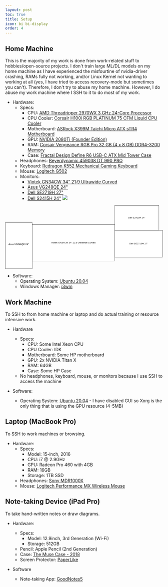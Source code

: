 ```yaml
---
layout: post
toc: true
title: Setup
icon: bi bi-display
order: 4
---
```


##  Home Machine
This is the majority of my work is done from work-related stuff to hobbies/open-source projects. I don't train large ML/DL models on my home machine as I have experienced the misfourtine of nvidia-driver crashing, RAMs fully not working, and/or Linux Kernel not wanting to working at all (yes, I have tried to access recovery-mode but sometimes you can't). Therefore, I don't try to abuse my home machine. However, I do abuse my work machine where I SSH to it to do most of my work.

* Hardware:
    * Specs:
        * CPU: [AMD Threadripper 2970WX 3 GHz 24-Core Processor](https://pcpartpicker.com/product/LRXnTW/amd-threadripper-2970wx-3-ghz-24-core-processor-yd297xazafwof)
        * CPU Cooler: [Corsair H100i RGB PLATINUM 75 CFM Liquid CPU Cooler](https://pcpartpicker.com/product/JYCD4D/corsair-h100i-rgb-platinum-750-cfm-liquid-cpu-cooler-cw-9060039-ww)
        * Motherboard: [ASRock X399M Taichi Micro ATX sTR4 Motherboard](https://pcpartpicker.com/product/X2kj4D/asrock-x399m-taichi-micro-atx-tr4-motherboard-x399m-taichi)
        * GPU: [NVIDIA 2080Ti (Founder Edition)](https://www.nvidia.com/en-us/geforce/graphics-cards/rtx-2080-ti/)
        * RAM: [Corsair Vengeance RGB Pro 32 GB (4 x 8 GB) DDR4-3200 Memory](https://pcpartpicker.com/product/3yQG3C/corsair-vengeance-rgb-pro-32gb-4-x-8gb-ddr4-3200-memory-cmw32gx4m4c3200c16)
        * Case: [Fractal Design Define R6 USB-C ATX Mid Tower Case](https://pcpartpicker.com/product/z3kj4D/fractal-design-design-define-r6-usb-c-tg-atx-mid-tower-case-fd-ca-def-r6c-bk-tgl)
    * Headphones: [Beyerdynamic 459038 DT 990 PRO](https://www.amazon.com/beyerdynamic-Over-Ear-Studio-Headphones-construction/dp/B0011UB9CQ)
    * Keyboard: [Redragon K552 Mechanical Gaming Keyboard](https://www.amazon.com/gp/product/B016MAK38U/ref=ppx_yo_dt_b_search_asin_image?ie=UTF8&psc=1)
    * Mouse: [Logitech G502](https://www.amazon.com/Logitech-Spectrum-Shifting-Personalized-Programmable/dp/B019OB663A)
    * Monitors:
      * [Viotek GN34CW 34" 21:9 Ultrawide Curved](https://a.co/cCL5X32)
      * [Asus VG248QE 24"](https://www.amazon.com/ASUS-VG248QE-1920x1080-Gaming-Monitor/dp/B00B2HH7G0)
      * [Dell SE2719H 27"](https://www.amazon.com/gp/product/B07KW6HFD1/)
      * [Dell S2415H 24"](https://www.amazon.com/gp/product/B00M9B3XZW/)
![](https://media.discordapp.net/attachments/1041508230314065960/1106230013998678076/20230511_074245.jpg?width=857&height=643)

<svg xmlns="http://www.w3.org/2000/svg" xmlns:xlink="http://www.w3.org/1999/xlink" version="1.1" width="821px" height="331px" viewBox="-0.5 -0.5 821 331"><defs/><g><rect x="0" y="90" width="140" height="240" fill="rgb(255, 255, 255)" stroke="rgb(0, 0, 0)" pointer-events="all"/><g transform="translate(-0.5 -0.5)"><switch><foreignObject pointer-events="none" width="100%" height="100%" requiredFeatures="http://www.w3.org/TR/SVG11/feature#Extensibility" style="overflow: visible; text-align: left;"><div xmlns="http://www.w3.org/1999/xhtml" style="display: flex; align-items: unsafe center; justify-content: unsafe center; width: 138px; height: 1px; padding-top: 210px; margin-left: 1px;"><div data-drawio-colors="color: rgb(0, 0, 0); " style="box-sizing: border-box; font-size: 0px; text-align: center;"><div style="display: inline-block; font-size: 12px; font-family: Helvetica; color: rgb(0, 0, 0); line-height: 1.2; pointer-events: all; white-space: normal; overflow-wrap: normal;"><div><div>Asus VG248QE 24"</div></div><div><br /></div></div></div></div></foreignObject><text x="70" y="214" fill="rgb(0, 0, 0)" font-family="Helvetica" font-size="12px" text-anchor="middle">Asus VG248QE 24"&#xa;</text></switch></g><rect x="140" y="100" width="430" height="190" fill="rgb(255, 255, 255)" stroke="rgb(0, 0, 0)" pointer-events="all"/><g transform="translate(-0.5 -0.5)"><switch><foreignObject pointer-events="none" width="100%" height="100%" requiredFeatures="http://www.w3.org/TR/SVG11/feature#Extensibility" style="overflow: visible; text-align: left;"><div xmlns="http://www.w3.org/1999/xhtml" style="display: flex; align-items: unsafe center; justify-content: unsafe center; width: 428px; height: 1px; padding-top: 195px; margin-left: 141px;"><div data-drawio-colors="color: rgb(0, 0, 0); " style="box-sizing: border-box; font-size: 0px; text-align: center;"><div style="display: inline-block; font-size: 12px; font-family: Helvetica; color: rgb(0, 0, 0); line-height: 1.2; pointer-events: all; white-space: normal; overflow-wrap: normal;"><div>Viotek GN34CW 34" 21:9 Ultrawide Curved</div></div></div></div></foreignObject><text x="355" y="199" fill="rgb(0, 0, 0)" font-family="Helvetica" font-size="12px" text-anchor="middle">Viotek GN34CW 34" 21:9 Ultrawide Curved</text></switch></g><rect x="570" y="0" width="230" height="130" fill="rgb(255, 255, 255)" stroke="rgb(0, 0, 0)" pointer-events="all"/><g transform="translate(-0.5 -0.5)"><switch><foreignObject pointer-events="none" width="100%" height="100%" requiredFeatures="http://www.w3.org/TR/SVG11/feature#Extensibility" style="overflow: visible; text-align: left;"><div xmlns="http://www.w3.org/1999/xhtml" style="display: flex; align-items: unsafe center; justify-content: unsafe center; width: 228px; height: 1px; padding-top: 65px; margin-left: 571px;"><div data-drawio-colors="color: rgb(0, 0, 0); " style="box-sizing: border-box; font-size: 0px; text-align: center;"><div style="display: inline-block; font-size: 12px; font-family: Helvetica; color: rgb(0, 0, 0); line-height: 1.2; pointer-events: all; white-space: normal; overflow-wrap: normal;"><div>Dell S2415H 24"</div></div></div></div></foreignObject><text x="685" y="69" fill="rgb(0, 0, 0)" font-family="Helvetica" font-size="12px" text-anchor="middle">Dell S2415H 24"</text></switch></g><rect x="570" y="130" width="250" height="140" fill="rgb(255, 255, 255)" stroke="rgb(0, 0, 0)" pointer-events="all"/><g transform="translate(-0.5 -0.5)"><switch><foreignObject pointer-events="none" width="100%" height="100%" requiredFeatures="http://www.w3.org/TR/SVG11/feature#Extensibility" style="overflow: visible; text-align: left;"><div xmlns="http://www.w3.org/1999/xhtml" style="display: flex; align-items: unsafe center; justify-content: unsafe center; width: 248px; height: 1px; padding-top: 200px; margin-left: 571px;"><div data-drawio-colors="color: rgb(0, 0, 0); " style="box-sizing: border-box; font-size: 0px; text-align: center;"><div style="display: inline-block; font-size: 12px; font-family: Helvetica; color: rgb(0, 0, 0); line-height: 1.2; pointer-events: all; white-space: normal; overflow-wrap: normal;"><div>Dell SE2719H 27"</div></div></div></div></foreignObject><text x="695" y="204" fill="rgb(0, 0, 0)" font-family="Helvetica" font-size="12px" text-anchor="middle">Dell SE2719H 27"</text></switch></g></g><switch><g requiredFeatures="http://www.w3.org/TR/SVG11/feature#Extensibility"/><a transform="translate(0,-5)" xlink:href="https://www.diagrams.net/doc/faq/svg-export-text-problems" target="_blank"><text text-anchor="middle" font-size="10px" x="50%" y="100%">Text is not SVG - cannot display</text></a></switch></svg>

* Software:
    * Operating System: [Ubuntu 20.04](http://releases.ubuntu.com/20.04/)
    * Windows Manager: [i3wm](https://i3wm.org/)

##  Work Machine
To SSH to from home machine or laptop and do actual training or resource intensive work.

* Hardware
  * Specs:
    * CPU: Some Intel Xeon CPU
    * CPU Cooler: IDK
    * Motherboard: Some HP motherboard
    * GPU: 2x NVIDIA Titan X
    * RAM: 64GB
    * Case: Some HP Case
  * No headphones, keyboard, mouse, or monitors because I use SSH to access the machine

* Software:
  * Operating System: [Ubuntu 20.04](http://releases.ubuntu.com/20.04/) - I have disabled GUI so Xorg is the only thing that is using the GPU resource (4-5MB)

##  Laptop (MacBook Pro)
To SSH to work machines or browsing.

* Hardware:
    * Specs:
        * Model: 15-inch, 2016
        * CPU: i7 @ 2.9GHz
        * GPU: Radeon Pro 460 with 4GB
        * RAM: 16GB
        * Storage: 1TB SSD
    * Headphones: [Sony MDR1000X](https://www.amazon.com/Sony-Cancelling-Bluetooth-Headphone-MDR1000X/dp/B01KHZ4ZYY)
    * Mouse: [Logitech Performance MX Wireless Mouse](https://www.amazon.com/gp/product/B002HWRJBM/)

##  Note-taking Device (iPad Pro)
To take hand-written notes or draw diagrams.

* Hardware:
    * Specs:
        * Model: 12.9inch, 3rd Generation (Wi-Fi)
        * Storage: 512GB
    * Pencil: Apple Pencil (2nd Generation)
    * Case: [The Muse Case - 2018](https://www.amazon.com/ZUGU-CASE-Muse-Case-Protective/dp/B07K1M4PHY)
    * Screen Protector: [PaperLike](https://www.amazon.com/BERSEM-Paper-Like-Protector-Anti-Glare-Installation/dp/B07N362JCW)

* Software
    * Note-taking App: [GoodNotes5](https://www.goodnotes.com/)
